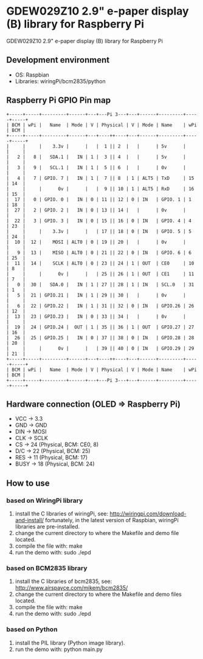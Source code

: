 # GDEW029Z10 2.9" e-paper display (B) library for Raspberry Pi
GDEW029Z10 2.9" e-paper display (B) library for Raspberry Pi
## Development environment
  * OS: Raspbian
  * Libraries: wiringPi/bcm2835/python
## Raspberry Pi GPIO Pin map 
    +-----+-----+---------+------+---+---Pi 3---+---+------+---------+-----+-----+
    | BCM | wPi |   Name  | Mode | V | Physical | V | Mode | Name    | wPi | BCM |
    +-----+-----+---------+------+---+----++----+---+------+---------+-----+-----+
    |     |     |    3.3v |      |   |  1 || 2  |   |      | 5v      |     |     |
    |   2 |   8 |   SDA.1 |   IN | 1 |  3 || 4  |   |      | 5v      |     |     |
    |   3 |   9 |   SCL.1 |   IN | 1 |  5 || 6  |   |      | 0v      |     |     |
    |   4 |   7 | GPIO. 7 |   IN | 1 |  7 || 8  | 1 | ALT5 | TxD     | 15  | 14  |
    |     |     |      0v |      |   |  9 || 10 | 1 | ALT5 | RxD     | 16  | 15  |
    |  17 |   0 | GPIO. 0 |   IN | 0 | 11 || 12 | 0 | IN   | GPIO. 1 | 1   | 18  |
    |  27 |   2 | GPIO. 2 |   IN | 0 | 13 || 14 |   |      | 0v      |     |     |
    |  22 |   3 | GPIO. 3 |   IN | 0 | 15 || 16 | 0 | IN   | GPIO. 4 | 4   | 23  |
    |     |     |    3.3v |      |   | 17 || 18 | 0 | IN   | GPIO. 5 | 5   | 24  |
    |  10 |  12 |    MOSI | ALT0 | 0 | 19 || 20 |   |      | 0v      |     |     |
    |   9 |  13 |    MISO | ALT0 | 0 | 21 || 22 | 0 | IN   | GPIO. 6 | 6   | 25  |
    |  11 |  14 |    SCLK | ALT0 | 0 | 23 || 24 | 1 | OUT  | CE0     | 10  | 8   |
    |     |     |      0v |      |   | 25 || 26 | 1 | OUT  | CE1     | 11  | 7   |
    |   0 |  30 |   SDA.0 |   IN | 1 | 27 || 28 | 1 | IN   | SCL.0   | 31  | 1   |
    |   5 |  21 | GPIO.21 |   IN | 1 | 29 || 30 |   |      | 0v      |     |     |
    |   6 |  22 | GPIO.22 |   IN | 1 | 31 || 32 | 0 | IN   | GPIO.26 | 26  | 12  |
    |  13 |  23 | GPIO.23 |   IN | 0 | 33 || 34 |   |      | 0v      |     |     |
    |  19 |  24 | GPIO.24 |  OUT | 1 | 35 || 36 | 1 | OUT  | GPIO.27 | 27  | 16  |
    |  26 |  25 | GPIO.25 |   IN | 0 | 37 || 38 | 0 | IN   | GPIO.28 | 28  | 20  |
    |     |     |      0v |      |   | 39 || 40 | 0 | IN   | GPIO.29 | 29  | 21  |
    +-----+-----+---------+------+---+----++----+---+------+---------+-----+-----+
    | BCM | wPi |   Name  | Mode | V | Physical | V | Mode | Name    | wPi | BCM |
    +-----+-----+---------+------+---+---Pi 3---+---+------+---------+-----+-----+
## Hardware connection (OLED => Raspberry Pi)
  * VCC    ->    3.3
  * GND    ->    GND
  * DIN    ->    MOSI
  * CLK    ->    SCLK
  * CS     ->    24 (Physical, BCM: CE0, 8)
  * D/C    ->    22 (Physical, BCM: 25)
  * RES    ->    11 (Physical, BCM: 17)
  * BUSY   ->    18 (Physical, BCM: 24)
## How to use
### based on WiringPi library
1.  install the C libraries of wiringPi,
    see: http://wiringpi.com/download-and-install/
    fortunately, in the latest version of Raspbian, wiringPi libraries are
    pre-installed.
2.  change the current directory to where the Makefile and demo file located.
3.  compile the file with: 
      make
4.  run the demo with: 
      sudo ./epd
### based on BCM2835 library
1.  install the C libraries of bcm2835, see: http://www.airspayce.com/mikem/bcm2835/
2.  change the current directory to where the Makefile and demo files located.
3.  compile the file with: 
      make
4.  run the demo with: 
      sudo ./epd
### based on Python
1.  install the PIL library (Python image library).
2.  run the demo with: 
      python main.py

